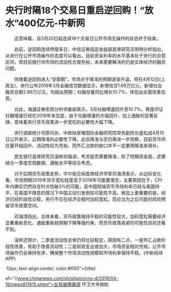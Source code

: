 # 央行时隔18个交易日重启逆回购！“放水”400亿元-中新网

　　这意味着，自3月20日起连续18个交易日公开市场无操作的状态终于结束。

　　此前，逆回购连续停摆多日，中信证券固定收益部首席研究员明明分析指出，从央行在公开市场操作的态度可以看出，目前资金利率的水平基本处于央行的合意区间，而目前银行间市场的流动性合理充裕，未来需要解决的仍是实体经济的融资问题。

　　伴随着逆回购进入“空窗期”，市场对于降准的预期逐渐升温。但在4月12日(上周五)，央行公布2019年3月金融信贷数据显示，新增信贷1.69万亿元，新增社会融资总额2.86万亿元，均超出预期；社融存量同比增长10.7%，体现出全面改善态势。

　　对此，海通证券宏观分析师姜超表示，3月社融增速回升至10.7%，再度印证社融增速已经在2018年末见底，由于社融增速的大幅回升，加上通胀的显著反弹，意味着央行货币政策进一步宽松的必要性大幅下降。

　　央行调查统计司原司长、中欧陆家嘴国际金融研究院常务副院长盛松成4月15日公开表示，近期降准的必要性下降，此后降准与否仍需进一步观察，目前货币供应量开始回升、流动性较为充裕，而外汇占款的缺口并不一定要用降准来填补。

　　民生银行首席研究员温彬则强调，考虑是否需要降准，除了短期资金面，还要结合一季度宏观数据、通胀水平等综合考虑。

　　对于后期货币政策走势，华尔街见闻首席经济学家邓海清表示，从边际变化看，市场预期2019年货币宽松程度高于2018年可能要落空，主要原因在于，CPI年内确实仍然存在时点性破3%的可能，且中国短端货币市场利率已经与美国持平，在美国不降息的情况下中国主动引发倒挂可能性不高。再加上更重要的是，经济已经阶段性企稳，央行不应在经济企稳时加码宽松，而应当为之后可能的风险预留货币政策空间。

　　邓海清指出，总体来看，货币政策维持平稳的可能性较大，加码宽松需要经济显著重新恶化、通胀重新超预期下降等强约束，而货币政策收紧的可能性目前还看不到。

　　温彬还预计，二季度流动性总体仍将比较稳定，原因有二点，一是外汇占款阶段性改善，有助于改善流动性；二是财政支出或加大，市场资金相对充裕。公开市场操作仍会保持有序，确保整个市场流动性规模和市场利率保持平稳。(中新经纬APP)

:12px; text-align:center; color:#000">{title}

ef="//www.chinanews.com/sh/shipin/cns-d/2019/04-16/news811915.shtml">女孩被撞痛哭 环卫大爷救助
